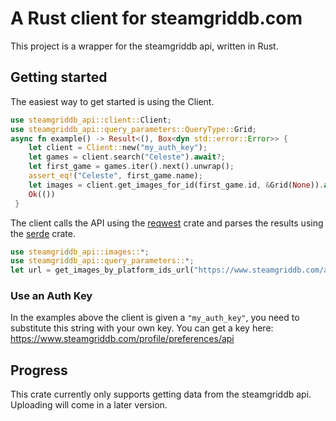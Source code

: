 # A Rust client for steamgriddb.com

This project is a wrapper for the steamgriddb api, written in Rust.

## Getting started

The easiest way to get started is using the Client.

```rust
use steamgriddb_api::client::Client;
use steamgriddb_api::query_parameters::QueryType::Grid;
async fn example() -> Result<(), Box<dyn std::error::Error>> {
    let client = Client::new("my_auth_key");
    let games = client.search("Celeste").await?;
    let first_game = games.iter().next().unwrap();
    assert_eq!("Celeste", first_game.name);
    let images = client.get_images_for_id(first_game.id, &Grid(None)).await?;
    Ok(())
 }
```

The client calls the API using the [reqwest](https://crates.io/crates/reqwest) crate and parses the results using the [serde](https://crates.io/crates/serde) crate.

```rust
use steamgriddb_api::images::*;
use steamgriddb_api::query_parameters::*;
let url = get_images_by_platform_ids_url("https://www.steamgriddb.com/api/v2", &Platform::Steam, &["107500", "107510"], &QueryType::Grid(None));
```


### Use an Auth Key

In the examples above the client is given a ``"my_auth_key"``, you need to substitute this string with your own key. 
You can get a key here: 
https://www.steamgriddb.com/profile/preferences/api


## Progress

This crate currently only supports getting data from the steamgriddb api. Uploading will come in a later version.